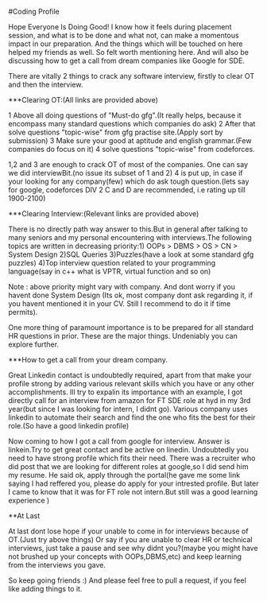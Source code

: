 

#Coding Profile

Hope Everyone Is Doing Good!
I know how it feels during placement session, and what is to be done and what not, can make a momentous impact in our preparation.
And the things which will be touched on here helped my friends as well. So felt worth mentioning here.
And will also be discussing how to get a call from dream companies like Google for SDE.

There are vitally 2 things to crack any software interview, firstly to clear OT and then the interview.

***Clearing OT:(All links are provided above)

1 Above all doing questions of "Must-do gfg".(It really helps, because it encompass many standard questions which companies do ask)
2 After that solve questions "topic-wise" from gfg practise site.(Apply sort by submission)
3 Make sure your good at aptitude and english grammar.(Few companies do focus on it)
4 solve questions "topic-wise" from codeforces.

1,2 and 3 are enough to crack OT of most of the companies.
One can say we did interviewBit.(no issue its subset of 1 and 2)
4 is put up, in case if your looking for any company(few) which do ask tough question.(lets say for google, codeforces DIV 2 C and D are recommended, i.e rating up till 1900-2100)


***Clearing Interview:(Relevant links are provided above)

There is no directly path way answer to this.But in general after talking to many seniors and my personal encountering with interviews.The following topics are written in
decreasing priority:1) OOPs > DBMS > OS > CN > System Design
2)SQL Queries
3)Puzzles(have a look at some standard gfg puzzles)
4)Top interview question related to your programming language(say in c++ what is VPTR, virtual function and so on)

Note : 
above priority might vary with company.
And dont worry if you havent done System Design (Its ok, most company dont ask regarding it, if you havent mentioned it in your CV. Still I recommend to do it if time permits).


One more thing of paramount importance is to be prepared for all standard HR questions in prior.
These are the major things. Undeniably you can explore further.


***How to get a call from your dream company.

Great Linkedin contact is undoubtedly required, apart from that make your profile strong by adding various relevant skills which you have or any other accomplishments.
Ill try to expalin its importance with an example, I got directly call for an interview from amazon for FT SDE role at hyd in my 3rd year(but since I was looking for intern, I didnt go). Various company uses linkedin to automate their search and find the one who fits the best for their role.(So have a good linkedin profile)

Now coming to how I got a call from google for interview. 
Answer is linkein.Try to get great contact and be active on linedin.
Undoubtedly you need to have strong profile which fits their need. There was a recruiter who did post that we are looking for different roles at google,so I
did send him my resume. He said ok, apply through the portal(he gave me some link saying I had reffered you, please do apply for your intrested profile.
But later I came to know that it was for FT role not intern.But still was a good learning experience )




**At Last

At last dont lose hope if your unable to come in for interviews because of OT.(Just try above things)
Or say if you are unable to clear HR or technical interviews, just take a pause and see why didnt you?(maybe you might have not brushed up your concepts with OOPs,DBMS,etc)
and keep learning from the interviews you gave.

So keep going friends :)
And please feel free to pull a request, if you feel like adding things to it.








